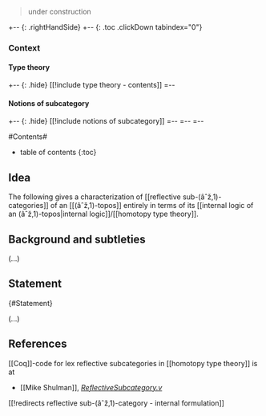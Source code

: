
> under construction

+-- {: .rightHandSide}
+-- {: .toc .clickDown tabindex="0"}
### Context
#### Type theory
+-- {: .hide}
[[!include type theory - contents]]
=--
#### Notions of subcategory
+-- {: .hide}
[[!include notions of subcategory]]
=--
=--
=--

#Contents#
* table of contents
{:toc}

## Idea

The following gives a characterization of [[reflective sub-(âˆž,1)-categories]] of an [[(âˆž,1)-topos]] entirely in terms of its [[internal logic of an (âˆž,1)-topos|internal logic]]/[[homotopy type theory]].

## Background and subtleties

(...)

## Statement
 {#Statement}

(...)

## References

[[Coq]]-code for lex reflective subcategories in [[homotopy type theory]] is at

* [[Mike Shulman]], _[ReflectiveSubcategory.v](https://github.com/mikeshulman/HoTT/blob/master/Coq/ReflectiveSubcategory.v
)_

[[!redirects reflective sub-(âˆž,1)-category - internal formulation]]